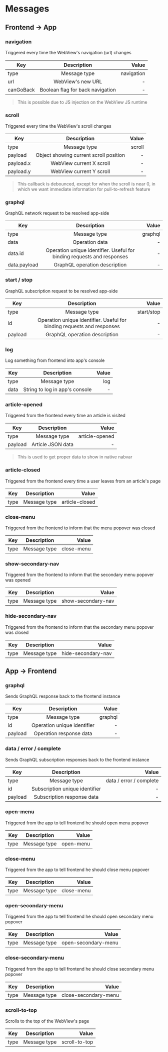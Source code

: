 # Messages

## Frontend -> App

### navigation

Triggered every time the WebView's navigation (url) changes

| Key        | Description           | Value  |
| ------------- |:-------------:| -----:|
| type      | Message type | navigation |
| url      | WebView's new URL | - |
| canGoBack | Boolean flag for back navigation | - |

> This is possible due to JS injection on the WebView JS runtime

### scroll

Triggered every time the WebView's scroll changes

| Key        | Description           | Value  |
| ------------- |:-------------:| -----:|
| type      | Message type | scroll |
| payload      | Object showing current scroll position | - |
| payload.x      | WebView current X scroll | - |
| payload.y      | WebView current Y scroll | - |

> This callback is debounced, except for when the scroll is near 0, in which we want immediate information for pull-to-refresh feature

### graphql

GraphQL network request to be resolved app-side

| Key        | Description           | Value  |
| ------------- |:-------------:| -----:|
| type      | Message type | graphql |
| data      | Operation data | - |
| data.id      | Operation unique identifier. Useful for binding requests and responses | - |
| data.payload      | GraphQL operation description | - |

### start / stop

GraphQL subscription request to be resolved app-side

| Key        | Description           | Value  |
| ------------- |:-------------:| -----:|
| type      | Message type | start/stop |
| id      | Operation unique identifier. Useful for binding requests and responses | - |
| payload      | GraphQL operation description | - |

### log

Log something from frontend into app's console

| Key        | Description           | Value  |
| ------------- |:-------------:| -----:|
| type      | Message type | log |
| data      | String to log in app's console | - |

### article-opened

Triggered from the frontend every time an article is visited

| Key        | Description           | Value  |
| ------------- |:-------------:| -----:|
| type      | Message type | article-opened |
| payload      | Article JSON data | - |

> This is used to get proper data to show in native nabvar

### article-closed

Triggered from the frontend every time a user leaves from an article's page

| Key        | Description           | Value  |
| ------------- |:-------------:| -----:|
| type      | Message type | article-closed |

### close-menu

Triggered from the frontend to inform that the menu popover was closed

| Key        | Description           | Value  |
| ------------- |:-------------:| -----:|
| type      | Message type | close-menu |

### show-secondary-nav

Triggered from the frontend to inform that the secondary menu popover was opened

| Key        | Description           | Value  |
| ------------- |:-------------:| -----:|
| type      | Message type | show-secondary-nav |

### hide-secondary-nav

Triggered from the frontend to inform that the secondary menu popover was closed

| Key        | Description           | Value  |
| ------------- |:-------------:| -----:|
| type      | Message type | hide-secondary-nav |

##  App -> Frontend

### graphql

Sends GraphQL response back to the frontend instance

| Key        | Description           | Value  |
| ------------- |:-------------:| -----:|
| type      | Message type | graphql |
| id      | Operation unique identifier | - |
| payload      | Operation response data | - |

### data / error / complete

Sends GraphQL subscription responses back to the frontend instance

| Key        | Description           | Value  |
| ------------- |:-------------:| -----:|
| type      | Message type | data / error / complete |
| id      | Subscription unique identifier | - |
| payload      | Subscription response data | - |

### open-menu

Triggered from the app to tell frontend he should open menu popover

| Key        | Description           | Value  |
| ------------- |:-------------:| -----:|
| type      | Message type | open-menu |

### close-menu

Triggered from the app to tell frontend he should close menu popover

| Key        | Description           | Value  |
| ------------- |:-------------:| -----:|
| type      | Message type | close-menu |

### open-secondary-menu

Triggered from the app to tell frontend he should open secondary menu popover

| Key        | Description           | Value  |
| ------------- |:-------------:| -----:|
| type      | Message type | open-secondary-menu |

### close-secondary-menu

Triggered from the app to tell frontend he should close secondary menu popover

| Key        | Description           | Value  |
| ------------- |:-------------:| -----:|
| type      | Message type | close-secondary-menu |

### scroll-to-top

Scrolls to the top of the WebView's page

| Key        | Description           | Value  |
| ------------- |:-------------:| -----:|
| type      | Message type | scroll-to-top |
